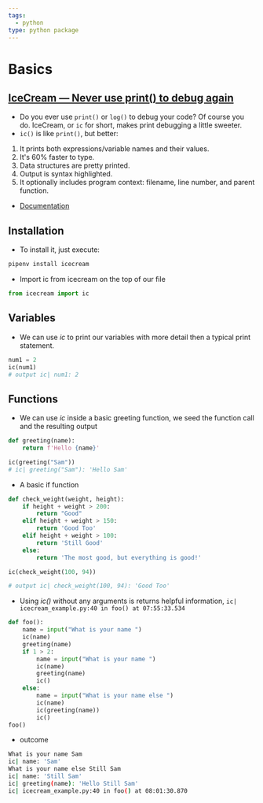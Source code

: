 ```yaml
---
tags:
  - python
type: python package
---
```

# Basics
## [IceCream — Never use print() to debug again](https://github.com/gruns/icecream#icecream--never-use-print-to-debug-again)

- Do you ever use `print()` or `log()` to debug your code? Of course you do. IceCream, or `ic` for short, makes print debugging a little sweeter.
- `ic()` is like `print()`, but better:

1. It prints both expressions/variable names and their values.
2. It's 60% faster to type.
3. Data structures are pretty printed.
4. Output is syntax highlighted.
5. It optionally includes program context: filename, line number, and parent function.

- [Documentation](https://github.com/gruns/icecream)

## Installation
- To install it, just execute:

```bash
pipenv install icecream
```

- Import ic from icecream on the top of our file

```python
from icecream import ic
```

##  Variables
- We can use *ic* to print our variables with more detail then a typical print statement.

```python
num1 = 2
ic(num1)
# output ic| num1: 2
```

## Functions
- We can use *ic* inside a basic greeting function, we seed the function call and the resulting output
```python
def greeting(name):
	return f'Hello {name}'

ic(greeting("Sam"))
# ic| greeting("Sam"): 'Hello Sam'
```

- A basic if function
```python
def check_weight(weight, height):
	if height + weight > 200:
		return "Good"
	elif height + weight > 150:
		return 'Good Too'
	elif height + weight > 100:
		return 'Still Good'
	else:
		return 'The most good, but everything is good!'

ic(check_weight(100, 94))

# output ic| check_weight(100, 94): 'Good Too'
```

- Using *ic()* without any arguments is returns helpful information, `ic| icecream_example.py:40 in foo() at 07:55:33.534`
```python
def foo():
	name = input("What is your name ")
	ic(name)
	greeting(name)
	if 1 > 2:
		name = input("What is your name ")
		ic(name)
		greeting(name)
		ic()
	else:
		name = input("What is your name else ")
		ic(name)
		ic(greeting(name))
		ic()
foo()
```
- outcome
```bash
What is your name Sam
ic| name: 'Sam'
What is your name else Still Sam
ic| name: 'Still Sam'
ic| greeting(name): 'Hello Still Sam'
ic| icecream_example.py:40 in foo() at 08:01:30.870
```

